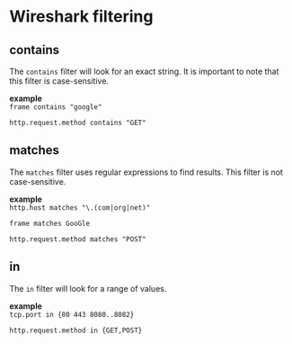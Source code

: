 # Wireshark filtering

## contains
The `contains` filter will look for an exact string. It is important to note that this filter is case-sensitive.

**example**   
`frame contains "google"`   
   
`http.request.method contains "GET"`   

## matches
The `matches` filter uses regular expressions to find results. This filter is not case-sensitive.   

**example**   
`http.host matches "\.(com|org|net)"`   
   
`frame matches GooGle`   
   
`http.request.method matches "POST"`   

## in
The `in` filter will look for a range of values.   

**example**   
`tcp.port in {80 443 8080..8082}`   
   
`http.request.method in {GET,POST}`



